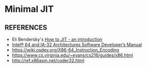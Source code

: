 # Minimal JIT

## REFERENCES
- Eli Bendersky's [How to JIT - an introduction](https://eli.thegreenplace.net/2013/11/05/how-to-jit-an-introduction)
- [Intel® 64 and IA-32 Architectures Software Developer’s Manual](https://software.intel.com/sites/default/files/managed/39/c5/325462-sdm-vol-1-2abcd-3abcd.pdf)
- https://wiki.osdev.org/X86-64_Instruction_Encoding
- https://www.cs.virginia.edu/~evans/cs216/guides/x86.html
- http://ref.x86asm.net/coder32.html